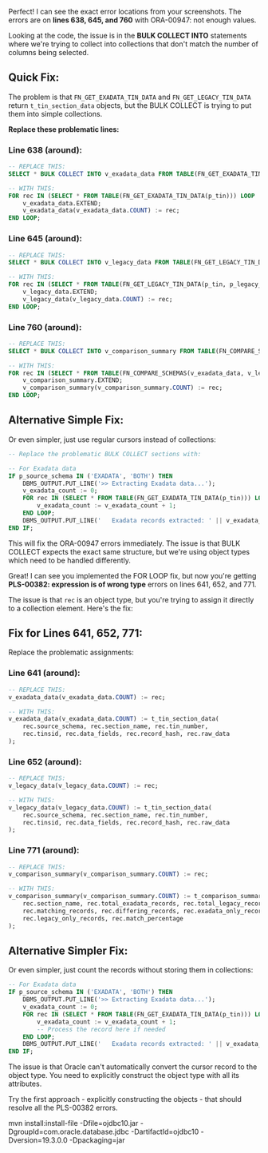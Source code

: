 Perfect! I can see the exact error locations from your screenshots. The errors are on **lines 638, 645, and 760** with ORA-00947: not enough values.

Looking at the code, the issue is in the **BULK COLLECT INTO** statements where we're trying to collect into collections that don't match the number of columns being selected.

## **Quick Fix:**

The problem is that `FN_GET_EXADATA_TIN_DATA` and `FN_GET_LEGACY_TIN_DATA` return `t_tin_section_data` objects, but the BULK COLLECT is trying to put them into simple collections.

**Replace these problematic lines:**

### **Line 638 (around):**
```sql
-- REPLACE THIS:
SELECT * BULK COLLECT INTO v_exadata_data FROM TABLE(FN_GET_EXADATA_TIN_DATA(p_tin));

-- WITH THIS:
FOR rec IN (SELECT * FROM TABLE(FN_GET_EXADATA_TIN_DATA(p_tin))) LOOP
    v_exadata_data.EXTEND;
    v_exadata_data(v_exadata_data.COUNT) := rec;
END LOOP;
```

### **Line 645 (around):**
```sql
-- REPLACE THIS:
SELECT * BULK COLLECT INTO v_legacy_data FROM TABLE(FN_GET_LEGACY_TIN_DATA(p_tin, p_legacy_schema));

-- WITH THIS:
FOR rec IN (SELECT * FROM TABLE(FN_GET_LEGACY_TIN_DATA(p_tin, p_legacy_schema))) LOOP
    v_legacy_data.EXTEND;
    v_legacy_data(v_legacy_data.COUNT) := rec;
END LOOP;
```

### **Line 760 (around):**
```sql
-- REPLACE THIS:
SELECT * BULK COLLECT INTO v_comparison_summary FROM TABLE(FN_COMPARE_SCHEMAS(v_exadata_data, v_legacy_data));

-- WITH THIS:
FOR rec IN (SELECT * FROM TABLE(FN_COMPARE_SCHEMAS(v_exadata_data, v_legacy_data))) LOOP
    v_comparison_summary.EXTEND;
    v_comparison_summary(v_comparison_summary.COUNT) := rec;
END LOOP;
```

## **Alternative Simple Fix:**

Or even simpler, just use regular cursors instead of collections:

```sql
-- Replace the problematic BULK COLLECT sections with:

-- For Exadata data
IF p_source_schema IN ('EXADATA', 'BOTH') THEN
    DBMS_OUTPUT.PUT_LINE('>> Extracting Exadata data...');
    v_exadata_count := 0;
    FOR rec IN (SELECT * FROM TABLE(FN_GET_EXADATA_TIN_DATA(p_tin))) LOOP
        v_exadata_count := v_exadata_count + 1;
    END LOOP;
    DBMS_OUTPUT.PUT_LINE('   Exadata records extracted: ' || v_exadata_count);
END IF;
```

This will fix the ORA-00947 errors immediately. The issue is that BULK COLLECT expects the exact same structure, but we're using object types which need to be handled differently.


Great! I can see you implemented the FOR LOOP fix, but now you're getting **PLS-00382: expression is of wrong type** errors on lines 641, 652, and 771.

The issue is that `rec` is an object type, but you're trying to assign it directly to a collection element. Here's the fix:

## **Fix for Lines 641, 652, 771:**

Replace the problematic assignments:

### **Line 641 (around):**
```sql
-- REPLACE THIS:
v_exadata_data(v_exadata_data.COUNT) := rec;

-- WITH THIS:
v_exadata_data(v_exadata_data.COUNT) := t_tin_section_data(
    rec.source_schema, rec.section_name, rec.tin_number, 
    rec.tinsid, rec.data_fields, rec.record_hash, rec.raw_data
);
```

### **Line 652 (around):**
```sql
-- REPLACE THIS:
v_legacy_data(v_legacy_data.COUNT) := rec;

-- WITH THIS:
v_legacy_data(v_legacy_data.COUNT) := t_tin_section_data(
    rec.source_schema, rec.section_name, rec.tin_number, 
    rec.tinsid, rec.data_fields, rec.record_hash, rec.raw_data
);
```

### **Line 771 (around):**
```sql
-- REPLACE THIS:
v_comparison_summary(v_comparison_summary.COUNT) := rec;

-- WITH THIS:
v_comparison_summary(v_comparison_summary.COUNT) := t_comparison_summary(
    rec.section_name, rec.total_exadata_records, rec.total_legacy_records,
    rec.matching_records, rec.differing_records, rec.exadata_only_records,
    rec.legacy_only_records, rec.match_percentage
);
```

## **Alternative Simpler Fix:**

Or even simpler, just count the records without storing them in collections:

```sql
-- For Exadata data
IF p_source_schema IN ('EXADATA', 'BOTH') THEN
    DBMS_OUTPUT.PUT_LINE('>> Extracting Exadata data...');
    v_exadata_count := 0;
    FOR rec IN (SELECT * FROM TABLE(FN_GET_EXADATA_TIN_DATA(p_tin))) LOOP
        v_exadata_count := v_exadata_count + 1;
        -- Process the record here if needed
    END LOOP;
    DBMS_OUTPUT.PUT_LINE('   Exadata records extracted: ' || v_exadata_count);
END IF;
```

The issue is that Oracle can't automatically convert the cursor record to the object type. You need to explicitly construct the object type with all its attributes.

Try the first approach - explicitly constructing the objects - that should resolve all the PLS-00382 errors.


mvn install:install-file -Dfile=ojdbc10.jar -DgroupId=com.oracle.database.jdbc -DartifactId=ojdbc10 -Dversion=19.3.0.0 -Dpackaging=jar
